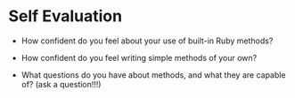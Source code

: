 # Self Evaluation

- How confident do you feel about your use of built-in Ruby methods?

- How confident do you feel writing simple methods of your own?
- What questions do you have about methods, and what they are capable of? (ask a question!!!)